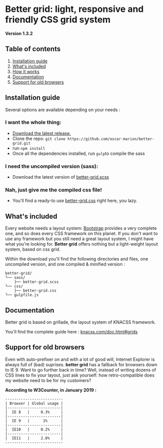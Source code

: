 # Better grid: light, responsive and friendly CSS grid system

**Version 1.3.2**

## Table of contents
1. [Installation guide](#installation-guide)
2. [What's included](#whats-included)
3. [How it works](#how-it-works)
4. [Documentation](#documentation)
5. [Support for old browsers](#support-for-old-browsers)

## Installation guide

Several options are available depending on your needs :

### I want the whole thing:

- [Download the latest release.](https://github.com/oscar-marion/better-grid/archive/v1.3.2.zip)
- Clone the repo: `git clone https://github.com/oscar-marion/better-grid.git`
- run `npm install`
- Once all the dependencies installed, run `gulp`to compile the sass

### I need the uncompiled version (sass):

- Download the latest version of [better-grid.scss](https://github.com/oscar-marion/better-grid/blob/master/sass/better-grid.scss)

### Nah, just give me the compiled css file!

- You'll find a ready-to use [better-grid.css](https://github.com/oscar-marion/better-grid/blob/master/css/better-grid.css) right here, you lazy.

## What's included

Every website needs a layout system: [Bootstrap](https://github.com/twbs/bootstrap) provides a very complete one, and so does every CSS framework on this planet. If you don't want to use any framework but you still need a great layout system, I might have what you're looking for. **Better grid** offers nothing but a light-weight layout system, based on css grid.

Within the download you'll find the following directories and files, one uncompiled version, and one compiled & minified version :

```text
better-grid/
└── sass/
    ├── better-grid.scss
└── css/
    ├── better-grid.css
└── gulpfile.js
```

## Documentation

Better grid is based on grillade, the layout system of KNACSS framework. 

You'll find the complete guide here : [knacss.com/doc.html#grids](https://www.knacss.com/doc.html#grids)

## Support for old browsers

Even with auto-prefixer on and with a lot of good will, Internet Explorer is always full of (bad) suprises. **better grid** has a fallback for browsers down to IE 9. Want to go further back in time? Well, instead of writing dozens of CSS lines to fix your layout, just ask yourself: how retro-compatible does my website need to be for my customers?

**According to W3Counter, in January 2019 :**
```
--------------------------
| Browser | Global usage |
|------------------------|
|  IE 8   |     0.3%     |
|------------------------|
|  IE 9   |      1%      | 
|------------------------|
|  IE10   |     0.2%     |
|------------------------|
|  IE11   |     2.8%     |
--------------------------
```
